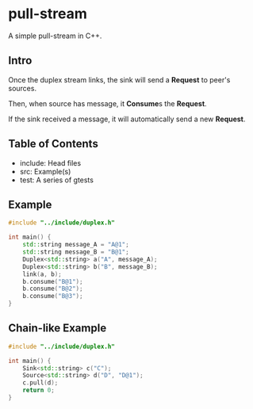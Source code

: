 # pull-stream
A simple pull-stream in C++.
## Intro
Once the duplex stream links, the sink will send a **Request** to peer's sources.

Then, when source has message, it **Consume**s the **Request**.

If the sink received a message, it will automatically send a new **Request**.

## Table of Contents
- include: Head files
- src: Example(s)
- test: A series of gtests

## Example
```C++
#include "../include/duplex.h"

int main() {
    std::string message_A = "A@1";
    std::string message_B = "B@1";
    Duplex<std::string> a("A", message_A);
    Duplex<std::string> b("B", message_B);
    link(a, b);
    b.consume("B@1");
    b.consume("B@2");
    b.consume("B@3");
}
```

## Chain-like Example
```C++
#include "../include/duplex.h"

int main() {
    Sink<std::string> c("C");
    Source<std::string> d("D", "D@1");
    c.pull(d);
    return 0;
}
```